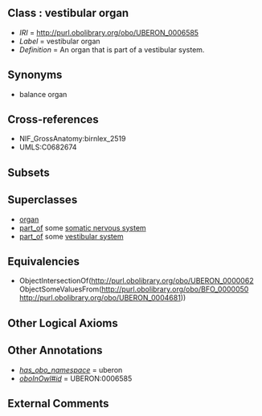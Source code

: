 
## Class : vestibular organ

 * *IRI* = http://purl.obolibrary.org/obo/UBERON_0006585
 * *Label* = vestibular organ
 * *Definition* = An organ that is part of a vestibular system.

## Synonyms

 * balance organ

## Cross-references

 * NIF_GrossAnatomy:birnlex_2519
 * UMLS:C0682674

## Subsets


## Superclasses

 * [organ](../../UBERON/62/UBERON_0000062.md)
 * [part_of](../../BFO/50/BFO_0000050.md) some [somatic nervous system](../../UBERON/12/UBERON_0000012.md)
 * [part_of](../../BFO/50/BFO_0000050.md) some [vestibular system](../../UBERON/81/UBERON_0004681.md)

## Equivalencies

 * ObjectIntersectionOf(<http://purl.obolibrary.org/obo/UBERON_0000062> ObjectSomeValuesFrom(<http://purl.obolibrary.org/obo/BFO_0000050> <http://purl.obolibrary.org/obo/UBERON_0004681>))

## Other Logical Axioms


## Other Annotations

 * *[has_obo_namespace](../../ce/oboInOwl#hasOBONamespace.md)* = uberon
 * *[oboInOwl#id](../../id/oboInOwl#id.md)* = UBERON:0006585

## External Comments

